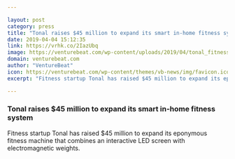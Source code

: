 ```yaml
---

layout: post
category: press
title: "Tonal raises $45 million to expand its smart in-home fitness system"
date: 2019-04-04 15:12:35
link: https://vrhk.co/2IazUbq
image: https://venturebeat.com/wp-content/uploads/2019/04/tonal_fitness_official.jpg?w=1200&strip=all
domain: venturebeat.com
author: "VentureBeat"
icon: https://venturebeat.com/wp-content/themes/vb-news/img/favicon.ico
excerpt: "Fitness startup Tonal has raised $45 million to expand its eponymous fitness machine that combines an interactive LED screen with electromagnetic weights."

---
```


### Tonal raises $45 million to expand its smart in-home fitness system

Fitness startup Tonal has raised $45 million to expand its eponymous fitness machine that combines an interactive LED screen with electromagnetic weights.